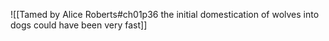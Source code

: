 ![[Tamed by Alice Roberts#ch01p36 the initial domestication of wolves into dogs could have been very fast]]
